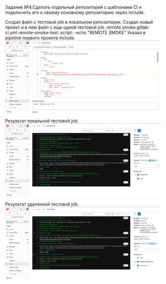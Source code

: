 Задание №4.Сделать отдельный репозиторий с шаблонами CI и подключить его к своему основному репозиторию через include.

Создал файл с тестовой job в локальном репозитории. Создал новый проект и в нем файл с еще одной тестовой job.
remote.smoke.gitlab-ci.yml
remote-smoke-test:
   script:
    -echo "REMOTE SMOKE"
Указал в pipeline первого проекта include.
![](pipeline.png)

Результат локальной тестовой job.
![](result1.png)

Результат удаленной тестовой job.
![](result2.png)
